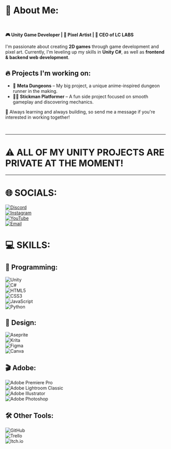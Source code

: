 # 💫 About Me:
<br>

**🎮 Unity Game Developer | 🎨 Pixel Artist | 🏢 CEO of LC LABS**

I'm passionate about creating **2D games** through game development and pixel art. Currently, I'm leveling up my skills in **Unity C#**, as well as **frontend & backend web development**.

## 🔥 Projects I'm working on:
- 🏰 **Meta Dungeons** – My big project, a unique anime-inspired dungeon runner in the making.
- 🏃‍♂️ **Stickman Platformer** – A fun side project focused on smooth gameplay and discovering mechanics.

🚀 Always learning and always building, so send me a message if you're interested in working together!

<br>
<hr>

# ⚠️ ALL OF MY UNITY PROJECTS ARE PRIVATE AT THE MOMENT!

<hr>

# 🌐 SOCIALS:

[![Discord](https://img.shields.io/badge/Discord-%237289DA.svg?logo=discord&logoColor=white)](https://discord.gg/q8ZfJ5D8UN)  
[![Instagram](https://img.shields.io/badge/Instagram-%23E4405F.svg?logo=Instagram&logoColor=white)](https://instagram.com/lc_labs_studios)  
[![YouTube](https://img.shields.io/badge/YouTube-%23FF0000.svg?logo=YouTube&logoColor=white)](https://youtube.com/@@lc_labs)  
[![Email](https://img.shields.io/badge/Email-D14836?logo=gmail&logoColor=white)](mailto:leoncarter4200@gmail.com)  

# 💻 SKILLS:

## 🎯 Programming:
![Unity](https://img.shields.io/badge/unity-%23000000.svg?style=for-the-badge&logo=unity&logoColor=white)  
![C#](https://img.shields.io/badge/c%23-%23239120.svg?style=for-the-badge&logo=csharp&logoColor=white)  
![HTML5](https://img.shields.io/badge/html5-%23E34F26.svg?style=for-the-badge&logo=html5&logoColor=white)  
![CSS3](https://img.shields.io/badge/css3-%231572B6.svg?style=for-the-badge&logo=css3&logoColor=white)  
![JavaScript](https://img.shields.io/badge/javascript-%23323330.svg?style=for-the-badge&logo=javascript&logoColor=%23F7DF1E)  
![Python](https://img.shields.io/badge/python-3670A0?style=for-the-badge&logo=python&logoColor=ffdd54)  

## 🎨 Design:
![Aseprite](https://img.shields.io/badge/Aseprite-FFFFFF?style=for-the-badge&logo=Aseprite&logoColor=#7D929E)  
![Krita](https://img.shields.io/badge/Krita-203759?style=for-the-badge&logo=krita&logoColor=EEF37B)  
![Figma](https://img.shields.io/badge/figma-%23F24E1E.svg?style=for-the-badge&logo=figma&logoColor=white)  
![Canva](https://img.shields.io/badge/Canva-%2300C4CC.svg?style=for-the-badge&logo=Canva&logoColor=white)  

## 🎬 Adobe:
![Adobe Premiere Pro](https://img.shields.io/badge/Adobe%20Premiere%20Pro-9999FF.svg?style=for-the-badge&logo=Adobe%20Premiere%20Pro&logoColor=white)  
![Adobe Lightroom Classic](https://img.shields.io/badge/Adobe%20Lightroom%20Classic-31A8FF.svg?style=for-the-badge&logo=Adobe%20Lightroom%20Classic&logoColor=white)  
![Adobe Illustrator](https://img.shields.io/badge/adobe%20illustrator-%23FF9A00.svg?style=for-the-badge&logo=adobe%20illustrator&logoColor=white)  
![Adobe Photoshop](https://img.shields.io/badge/adobe%20photoshop-%2331A8FF.svg?style=for-the-badge&logo=adobe%20photoshop&logoColor=white)  

## 🛠 Other Tools:
![GitHub](https://img.shields.io/badge/github-%23121011.svg?style=for-the-badge&logo=github&logoColor=white)  
![Trello](https://img.shields.io/badge/Trello-%23026AA7.svg?style=for-the-badge&logo=Trello&logoColor=white)  
![Itch.io](https://img.shields.io/badge/Itch-%23FF0B34.svg?style=for-the-badge&logo=Itch.io&logoColor=white)  

